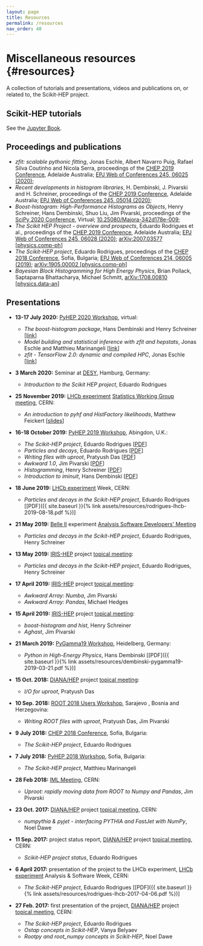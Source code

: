 ```yaml
---
layout: page
title: Resources
permalink: /resources
nav_order: 40
---
```




Miscellaneous resources {#resources}
=======================

A collection of tutorials and presentations, videos and publications on,
or related to, the Scikit-HEP project.

Scikit-HEP tutorials
--------------------

See the [Jupyter Book](https://scikit-hep.org/scikit-hep-tutorials/).


Proceedings and publications
----------------------------

-   *zfit: scalable pythonic fitting*,
    Jonas Eschle, Albert Navarro Puig, Rafael Silva Coutinho and Nicola Serra,
    proceedings of the [CHEP 2019 Conference](https://chep2019.org/), Adelaide Australia;
    [EPJ Web of Conferences 245, 06025 (2020)](https://doi.org/10.1051/epjconf/202024506025);
-   *Recent developments in histogram libraries*,
    H. Dembinski, J. Pivarski and H. Schreiner,
    proceedings of the [CHEP 2019 Conference](https://chep2019.org/), Adelaide Australia;
    [EPJ Web of Conferences 245, 05014 (2020)](https://doi.org/10.1051/epjconf/202024505014);
-   *Boost-histogram: High-Performance Histograms as Objects*,
    Henry Schreiner, Hans Dembinski, Shuo Liu, Jim Pivarski,
    proceedings of the [SciPy 2020 Conference](https://www.scipy2020.scipy.org), Virtual;
    [10.25080/Majora-342d178e-009](https://doi.org/10.25080/Majora-342d178e-009);
-   *The Scikit HEP Project - overview and prospects*,
    Eduardo Rodrigues et al.,
    proceedings of the [CHEP 2019 Conference](https://chep2019.org/), Adelaide Australia;
    [EPJ Web of Conferences 245, 06028 (2020)](https://doi.org/10.1051/epjconf/202024506028);
    [arXiv:2007.03577 \[physics.comp-ph\]](https://arxiv.org/abs/2007.03577)
-   *The Scikit-HEP project*, Eduardo Rodrigues, proceedings of the
    [CHEP 2018 Conference](http://chep2018.org/), Sofia, Bulgaria;
    [EPJ Web of Conferences 214, 06005 (2019)](https://doi.org/10.1051/epjconf/201921406005);
    [arXiv:1905.00002 \[physics.comp-ph\]](https://arxiv.org/abs/1905.00002)
-   *Bayesian Block Histogramming for High Energy Physics*,
    Brian Pollack, Saptaparna Bhattacharya, Michael Schmitt,
    [arXiv:1708.00810 \[physics.data-an\]](https://arxiv.org/abs/1708.00810)


Presentations
-------------

-   **13-17 July 2020:** [PyHEP 2020 Workshop](https://indico.cern.ch/e/PyHEP2020), virtual:
    -   *The boost-histogram package*, Hans Dembinski and Henry Schreiner
        \[[link](https://indico.cern.ch/event/882824/contributions/3931299/)\]
    -   *Model building and statistical inference with zfit and hepstats*, Jonas Eschle and Matthieu Marinangeli
        \[[link](https://indico.cern.ch/event/882824/contributions/3932489/)\]
    -   *zfit - TensorFlow 2.0: dynamic and compiled HPC*, Jonas Eschle
        \[[link](https://indico.cern.ch/event/882824/contributions/3932493/)\]

-   **3 March 2020:** Seminar at [DESY](https://www.desy.de/index_eng.html), Hamburg, Germany:
    -   *Introduction to the Scikit HEP project*, Eduardo Rodrigues
-   **25 November 2019:** [LHCb experiment](http://lhcb.cern.ch/) [Statistics Working Group meeting](https://indico.cern.ch/event/863729/), CERN:
    -   *An introduction to pyhf and HistFactory likelihoods*, Matthew Feickert \[[slides](https://matthewfeickert.github.io/talk-LHCb-Stats-Forum/index.html)\]
-   **16-18 October 2019:** [PyHEP 2019 Workshop](https://indico.cern.ch/e/PyHEP2019), Abingdon, U.K.:
    -   *The Scikit-HEP project*, Eduardo Rodrigues
         \[[PDF](https://indico.cern.ch/event/833895/contributions/3576797/attachments/1927163/3190523/EduardoRodrigues_PyHEP2019_Scikit-HEP.pdf)\]
    -   *Particles and decays*, Eduardo Rodrigues
         \[[PDF](https://indico.cern.ch/event/833895/contributions/3577807/attachments/1927720/3192069/ParticlesAndDecays.slides.html)\]
    -   *Writing files with uproot*, Pratyush Das
         \[[PDF](https://indico.cern.ch/event/833895/contributions/3577892/attachments/1927752/3191883/uproot-pyhep.pdf)\]
    -   *Awkward 1.0*, Jim Pivarski
         \[[PDF](https://indico.cern.ch/event/833895/contributions/3577882/attachments/1916947/3186146/pivarski-pyhep-awkward.pdf)\]
    -   *Histogramming*, Henry Schreiner
         \[[PDF](https://indico.cern.ch/event/833895/contributions/3577833/attachments/1927872/3192134/histogramming.pdf)\]
    -   *Introduction to iminuit*, Hans Dembinski
         \[[PDF](https://indico.cern.ch/event/833895/contributions/3577808/attachments/1927550/3191336/iminuit_intro.html)\]
-   **18 June 2019:** [LHCb experiment](http://lhcb.cern.ch/) Week, CERN:
    -   *Particles and decays in the Scikit-HEP project*, Eduardo Rodrigues
        \[[PDF]({{ site.baseurl }}{% link assets/resources/rodrigues-lhcb-2019-08-18.pdf %})\]
-   **21 May 2019:** [Belle II](https://www.belle2.org/) experiment
    [Analysis Software Developers\'
    Meeting](https://indico.belle2.org/event/193/)
    -   *Particles and decays in the Scikit-HEP project*, Eduardo Rodrigues, Henry Schreiner
-   **13 May 2019:** [IRIS-HEP](https://iris-hep.org/) project [topical
    meeting](https://indico.cern.ch/event/818864/):
    -   *Particles and decays in the Scikit-HEP project*, Eduardo Rodrigues, Henry Schreiner
-   **17 April 2019:** [IRIS-HEP](https://iris-hep.org/) project
    [topical meeting](https://indico.cern.ch/event/808630/):
    -   *Awkward Array: Numba*, Jim Pivarski
    -   *Awkward Array: Pandas*, Michael Hedges
-   **15 April 2019:** [IRIS-HEP](https://iris-hep.org/) project
    [topical meeting](https://indico.cern.ch/event/803122/):
    -   *boost-histogram and hist*, Henry Schreiner
    -   *Aghast*, Jim Pivarski
-   **21 March 2019:** [PyGamma19
    Workshop](https://indico.cern.ch/event/783425/), Heidelberg,
    Germany:
    -   *Python in High-Energy Physics*, Hans Dembinski
        \[[PDF]({{ site.baseurl }}{% link assets/resources/dembinski-pygamma19-2019-03-21.pdf %})\]
-   **15 Oct. 2018:** [DIANA/HEP](http://www.diana-hep.org/) project
    [topical meeting](https://indico.cern.ch/event/754335/):
    -   *I/O for uproot*, Pratyush Das
-   **10 Sep. 2018:** [ROOT 2018 Users
    Workshop](https://indico.cern.ch/event/697389/), Sarajevo , Bosnia
    and Herzegovina:
    -   *Writing ROOT files with uproot*, Pratyush Das, Jim Pivarski
-   **9 July 2018:** [CHEP 2018 Conference](http://chep2018.org/),
    Sofia, Bulgaria:
    -   *The Scikit-HEP project*, Eduardo Rodrigues
-   **7 July 2018:** [PyHEP 2018
    Workshop](https://indico.cern.ch/event/694818/), Sofia, Bulgaria:
    -   *The Scikit-HEP project*, Matthieu Marinangeli
-   **28 Feb 2018:** [IML
    Meeting](https://indico.cern.ch/event/686641/), CERN:
    -   *Uproot: rapidly moving data from ROOT to Numpy and Pandas*, Jim
        Pivarski
-   **23 Oct. 2017:** [DIANA/HEP](http://www.diana-hep.org/) project
    [topical meeting](https://indico.cern.ch/event/664968/), CERN:
    -   *numpythia & pyjet - interfacing PYTHIA and FastJet with NumPy*,
        Noel Dawe
-   **11 Sep. 2017:** project status report,
    [DIANA/HEP](http://www.diana-hep.org/) project [topical
    meeting](https://indico.cern.ch/event/650630/), CERN:
    -   *Scikit-HEP project status*, Eduardo Rodrigues
-   **6 April 2017:** presentation of the project to the LHCb
    experiment, [LHCb experiment](http://lhcb.cern.ch/) Analysis &
    Software Week, CERN:
    -   *The Scikit-HEP project*, Eduardo Rodrigues
        \[[PDF]({{ site.baseurl }}{% link assets/resources/rodrigues-lhcb-2017-04-06.pdf %})\]
-   **27 Feb. 2017:** first presentation of the project,
    [DIANA/HEP](http://www.diana-hep.org/) project [topical
    meeting](https://indico.cern.ch/event/596272/), CERN:
    -   *The Scikit-HEP project*, Eduardo Rodrigues
    -   *Ostap concepts in Scikit-HEP*, Vanya Belyaev
    -   *Rootpy and root\_numpy concepts in Scikit-HEP*, Noel Dawe
